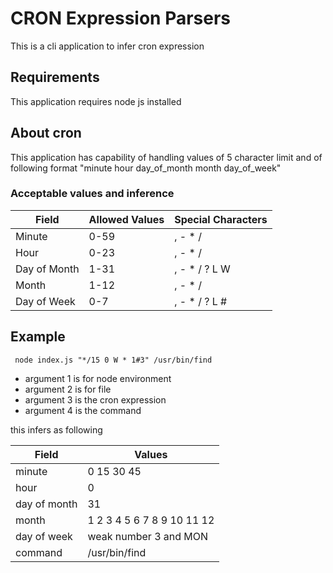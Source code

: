 
# CRON Expression Parsers

This is a cli application to infer cron expression

## Requirements

This application requires node js installed 

## About cron 
This application has capability of handling values of 5 character limit and of following format 
"minute hour day_of_month month day_of_week"

### Acceptable values and inference  

Field   |	Allowed Values  |	Special Characters
| ---   | --- | --- |
Minute  |	0-59    |	, - * /
Hour    |	0-23    |	, - * /
Day of Month    |	1-31    |	, - * / ? L W
Month   |	1-12   |	, - * /
Day of Week |	0-7     |	, - * / ? L #

## Example

``` node index.js "*/15 0 W * 1#3" /usr/bin/find```

* argument 1 is for node environment 
* argument 2 is for file
* argument 3 is the cron expression
* argument 4 is the command 

this infers as following 

Field   |    Values  
| ---   | --- 
minute | 0 15 30 45
hour | 0
day of month | 31
month | 1 2 3 4 5 6 7 8 9 10 11 12
day of week | weak number 3 and MON
command |  /usr/bin/find